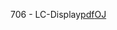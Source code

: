 706 - LC-Display[pdf](https://onlinejudge.org/external/7/706.pdf)[OJ](https://onlinejudge.org/index.php?option=com_onlinejudge&Itemid=8&page=show_problem&problem=647)
